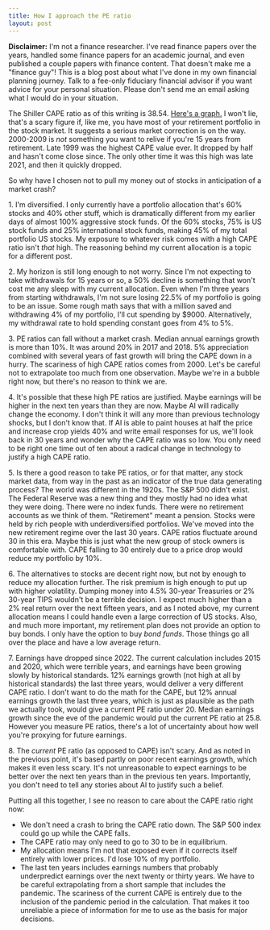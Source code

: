 ```yaml
---
title: How I approach the PE ratio
layout: post
---
```

**Disclaimer:** I'm not a finance researcher. I've read finance papers over the years, handled some finance papers for an academic journal, and even published a couple papers with finance content. That doesn't make me a "finance guy"! This is a blog post about what I've done in my own financial planning journey. Talk to a fee-only fiduciary financial advisor if you want advice for your personal situation. Please don't send me an email asking what I would do in your situation.

The Shiller CAPE ratio as of this writing is 38.54. [Here's a graph.](https://www.multpl.com/shiller-pe) I won't lie, that's a scary figure if, like me, you have most of your retirement portfolio in the stock market. It suggests a serious market correction is on the way. 2000-2009 is *not* something you want to relive if you're 15 years from retirement. Late 1999 was the highest CAPE value ever. It dropped by half and hasn't come close since. The only other time it was this high was late 2021, and then it quickly dropped.

So why have I chosen not to pull my money out of stocks in anticipation of a market crash?

1\. I'm diversified. I only currently have a portfolio allocation that's 60% stocks and 40% other stuff, which is dramatically different from my earlier days of almost 100% aggressive stock funds. Of the 60% stocks, 75% is US stock funds and 25% international stock funds, making 45% of my total portfolio US stocks. My exposure to whatever risk comes with a high CAPE ratio isn't *that* high. The reasoning behind my current allocation is a topic for a different post.

2\. My horizon is still long enough to not worry. Since I'm not expecting to take withdrawals for 15 years or so, a 50% decline is something that won't cost me any sleep with my current allocation. Even when I'm three years from starting withdrawals, I'm not sure losing 22.5% of my portfolio is going to be an issue. Some rough math says that with a million saved and withdrawing 4% of my portfolio, I'll cut spending by $9000. Alternatively, my withdrawal rate to hold spending constant goes from 4% to 5%.

3\. PE ratios can fall without a market crash. Median annual earnings growth is more than 10%. It was around 20% in 2017 and 2018. 5% appreciation combined with several years of fast growth will bring the CAPE down in a hurry. The scariness of high CAPE ratios comes from 2000. Let's be careful not to extrapolate too much from one observation. Maybe we're in a bubble right now, but there's no reason to think we are.

4\. It's possible that these high PE ratios are justified. Maybe earnings will be higher in the next ten years than they are now. Maybe AI will radically change the economy. I don't think it will any more than previous technology shocks, but I don't know that. If AI is able to paint houses at half the price and increase crop yields 40% and write email responses for us, we'll look back in 30 years and wonder why the CAPE ratio was so low. You only need to be right one time out of ten about a radical change in technology to justify a high CAPE ratio.

5\. Is there a good reason to take PE ratios, or for that matter, any stock market data, from way in the past as an indicator of the true data generating process? The world was different in the 1920s. The S&P 500 didn't exist. The Federal Reserve was a new thing and they mostly had no idea what they were doing. There were no index funds. There were no retirement accounts as we think of them. "Retirement" meant a pension. Stocks were held by rich people with underdiversified portfolios. We've moved into the new retirement regime over the last 30 years. CAPE ratios fluctuate around 30 in this era. Maybe this is just what the new group of stock owners is comfortable with. CAPE falling to 30 entirely due to a price drop would reduce my portfolio by 10%.

6\. The alternatives to stocks are decent right now, but not by enough to reduce my allocation further. The risk premium is high enough to put up with higher volatility. Dumping money into 4.5% 30-year Treasuries or 2% 30-year TIPS wouldn't be a terrible decision. I expect much higher than a 2% real return over the next fifteen years, and as I noted above, my current allocation means I could handle even a large correction of US stocks. Also, and much more important, my retirement plan does not provide an option to buy bonds. I only have the option to buy *bond funds*. Those things go all over the place and have a low average return.

7\. Earnings have dropped since 2022. The current calculation includes 2015 and 2020, which were terrible years, and earnings have been growing slowly by historical standards. 12% earnings growth (not high at all by historical standards) the last three years, would deliver a very different CAPE ratio. I don't want to do the math for the CAPE, but 12% annual earnings growth the last three years, which is just as plausible as the path we actually took, would give a current PE ratio under 20. Median earnings growth since the eve of the pandemic would put the current PE ratio at 25.8. However you measure PE ratios, there's a lot of uncertainty about how well you're proxying for future earnings.

8\. The *current* PE ratio (as opposed to CAPE) isn't scary. And as noted in the previous point, it's based partly on poor recent earnings growth, which makes it even less scary. It's not unreasonable to expect earnings to be better over the next ten years than in the previous ten years. Importantly, you don't need to tell any stories about AI to justify such a belief.

Putting all this together, I see no reason to care about the CAPE ratio right now:

- We don't need a crash to bring the CAPE ratio down. The S&P 500 index could go up while the CAPE falls.
- The CAPE ratio may only need to go to 30 to be in equilibrium.
- My allocation means I'm not that exposed even if it corrects itself entirely with lower prices. I'd lose 10% of my portfolio.
- The last ten years includes earnings numbers that probably underpredict earnings over the next twenty or thirty years. We have to be careful extrapolating from a short sample that includes the pandemic. The scariness of the current CAPE is entirely due to the inclusion of the pandemic period in the calculation. That makes it too unreliable a piece of information for me to use as the basis for major decisions.